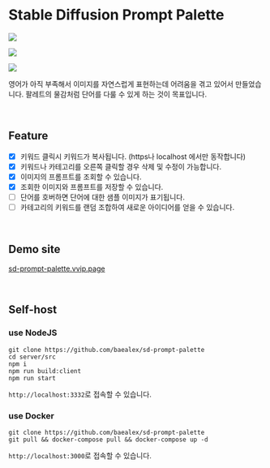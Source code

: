 # Stable Diffusion Prompt Palette

![](https://github.com/baealex/sd-prompt-palette/assets/35596687/6187fcb7-9fc2-47ce-921a-7b58b472ec39)

![](https://github.com/baealex/sd-prompt-palette/assets/35596687/d11ef679-ab72-41c7-ba3d-7f8f7fa433a7)

![](https://github.com/baealex/sd-prompt-palette/assets/35596687/01ce9859-5f85-4c46-b1c0-0870ad0a4fcc)


영어가 아직 부족해서 이미지를 자연스럽게 표현하는데 어려움을 겪고 있어서 만들었습니다. 팔레트의 물감처럼 단어를 다룰 수 있게 하는 것이 목표입니다.

<br>

## Feature

- [x] 키워드 클릭시 키워드가 복사됩니다. (https나 localhost 에서만 동작합니다)
- [x] 키워드나 카테고리를 오른쪽 클릭할 경우 삭제 및 수정이 가능합니다.
- [x] 이미지의 프롬프트를 조회할 수 있습니다.
- [x] 조회한 이미지와 프롬프트를 저장할 수 있습니다.
- [ ] 단어를 호버하면 단어에 대한 샘플 이미지가 표기됩니다.
- [ ] 카테고리의 키워드를 랜덤 조합하여 새로운 아이디어를 얻을 수 있습니다.

<br>

## Demo site

[sd-prompt-palette.vvip.page](https://sd-prompt-palette.vvip.page/)

<br>

## Self-host

### use NodeJS

```
git clone https://github.com/baealex/sd-prompt-palette
cd server/src
npm i
npm run build:client
npm run start
```

`http://localhost:3332`로 접속할 수 있습니다.

### use Docker

```
git clone https://github.com/baealex/sd-prompt-palette
git pull && docker-compose pull && docker-compose up -d
```

`http://localhost:3000`로 접속할 수 있습니다.
